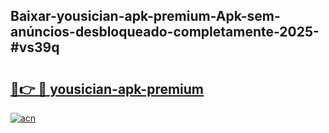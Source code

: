 ## Baixar-yousician-apk-premium-Apk-sem-anúncios-desbloqueado-completamente-2025-#vs39q

# <h2><a href="https://ainizakaria.my?title=yousician-apk-premium&ref=22M">🔗👉 🔴 yousician-apk-premium</a></h2>

[![acn](https://github.com/user-attachments/assets/0f9c940e-d8b0-45ae-aac7-cd30a18b3e1c)](https://ainizakaria.my?title=yousician-apk-premium&ref=22M)

